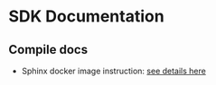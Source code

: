 # SDK Documentation


## Compile docs

- Sphinx docker image instruction: [see details here](https://hub.docker.com/r/sphinxdoc/sphinx)

